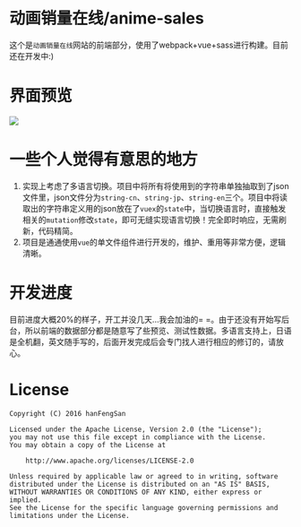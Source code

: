 # 动画销量在线/anime-sales
这个是``动画销量在线``网站的前端部分，使用了webpack+vue+sass进行构建。目前还在开发中:)

# 界面预览
<img src="https://github.com/hanFengSan/anime-sales/blob/master/app/assets/img/preview.jpg"/>

# 一些个人觉得有意思的地方
1. 实现上考虑了多语言切换。项目中将所有将使用到的字符串单独抽取到了json文件里，json文件分为``string-cn``、``string-jp``、``string-en``三个。项目中将读取出的字符串定义用的json放在了``vuex``的``state``中，当切换语言时，直接触发相关的``mutation``修改``state``，即可无缝实现语言切换！完全即时响应，无需刷新，代码精简。
2. 项目是通通使用``vue``的单文件组件进行开发的，维护、重用等非常方便，逻辑清晰。


# 开发进度
目前进度大概20%的样子，开工并没几天...我会加油的= =。由于还没有开始写后台，所以前端的数据部分都是随意写了些预览、测试性数据。多语言支持上，日语是全机翻，英文随手写的，后面开发完成后会专门找人进行相应的修订的，请放心。



# License

    Copyright (C) 2016 hanFengSan

    Licensed under the Apache License, Version 2.0 (the "License");
    you may not use this file except in compliance with the License.
    You may obtain a copy of the License at

        http://www.apache.org/licenses/LICENSE-2.0

    Unless required by applicable law or agreed to in writing, software
    distributed under the License is distributed on an "AS IS" BASIS,
    WITHOUT WARRANTIES OR CONDITIONS OF ANY KIND, either express or implied.
    See the License for the specific language governing permissions and
    limitations under the License.
